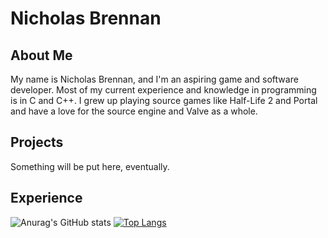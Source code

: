 # Nicholas Brennan

## About Me

My name is Nicholas Brennan, and I'm an aspiring game and software developer. Most of my current experience and knowledge in programming is in C and C++. I grew up playing source games like Half-Life 2 and Portal and have a love for the source engine and Valve as a whole.

## Projects

Something will be put here, eventually.

## Experience
![Anurag's GitHub stats](https://github-readme-stats.vercel.app/api?username=NovaTheThird&count_private=true&theme=github_dark&hide_border=true)
[![Top Langs](https://github-readme-stats.vercel.app/api/top-langs/?username=NovaTheThird&hide_border=true&theme=github_dark)](https://github.com/anuraghazra/github-readme-stats)
